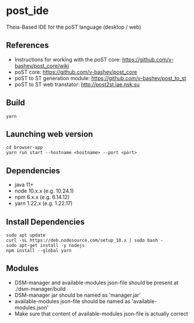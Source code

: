 # post_ide
Theia-Based IDE for the poST language (desktop / web)
## References
- Instructions for working with the poST core: https://github.com/v-bashev/post_core/wiki 
- poST core: https://github.com/v-bashev/post_core
- poST to ST generation module: https://github.com/v-bashev/post_to_st 
- poST to ST web transtator: http://post2st.iae.nsk.su
## Build
```
yarn
```
  
## Launching web version
```
cd browser-app
yarn run start --hostname <hostname> --port <port>
```
## Dependencies
- java 11+
- node 10.x.x (e.g. 10.24.1)
- npm 6.x.x (e.g. 6.14.12)
- yarn 1.22.x (e.g. 1.22.17)
## Install Dependencies
```
sudo apt update
curl -sL https://deb.nodesource.com/setup_10.x | sudo bash -
sudo apt-get install -y nodejs
npm install --global yarn
```
## Modules
- DSM-manager and available-modules json-file should be present at ./dsm-manager/build
- DSM-manager jar should be named as 'manager.jar'
- available-modules json-file should be named as 'available-modules.json'
- Make sure that content of available-modules json-file is actually correct
